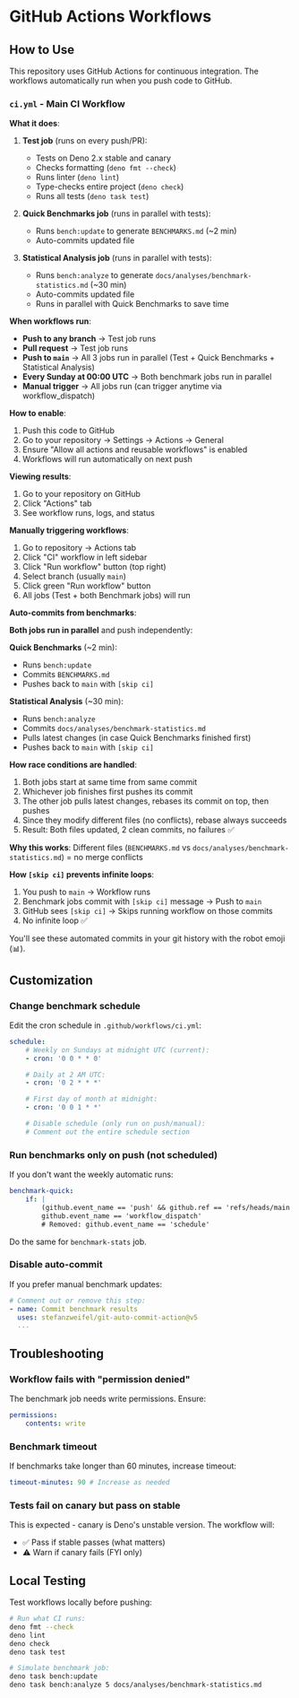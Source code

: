 # GitHub Actions Workflows

## How to Use

This repository uses GitHub Actions for continuous integration. The workflows automatically run when you push code to GitHub.

### `ci.yml` - Main CI Workflow

**What it does**:

1. **Test job** (runs on every push/PR):
   - Tests on Deno 2.x stable and canary
   - Checks formatting (`deno fmt --check`)
   - Runs linter (`deno lint`)
   - Type-checks entire project (`deno check`)
   - Runs all tests (`deno task test`)

2. **Quick Benchmarks job** (runs in parallel with tests):
   - Runs `bench:update` to generate `BENCHMARKS.md` (~2 min)
   - Auto-commits updated file

3. **Statistical Analysis job** (runs in parallel with tests):
   - Runs `bench:analyze` to generate `docs/analyses/benchmark-statistics.md` (~30 min)
   - Auto-commits updated file
   - Runs in parallel with Quick Benchmarks to save time

**When workflows run**:

- **Push to any branch** → Test job runs
- **Pull request** → Test job runs
- **Push to `main`** → All 3 jobs run in parallel (Test + Quick Benchmarks + Statistical Analysis)
- **Every Sunday at 00:00 UTC** → Both benchmark jobs run in parallel
- **Manual trigger** → All jobs run (can trigger anytime via workflow_dispatch)

**How to enable**:

1. Push this code to GitHub
2. Go to your repository → Settings → Actions → General
3. Ensure "Allow all actions and reusable workflows" is enabled
4. Workflows will run automatically on next push

**Viewing results**:

1. Go to your repository on GitHub
2. Click "Actions" tab
3. See workflow runs, logs, and status

**Manually triggering workflows**:

1. Go to repository → Actions tab
2. Click "CI" workflow in left sidebar
3. Click "Run workflow" button (top right)
4. Select branch (usually `main`)
5. Click green "Run workflow" button
6. All jobs (Test + both Benchmark jobs) will run

**Auto-commits from benchmarks**:

**Both jobs run in parallel** and push independently:

**Quick Benchmarks** (~2 min):

- Runs `bench:update`
- Commits `BENCHMARKS.md`
- Pushes back to `main` with `[skip ci]`

**Statistical Analysis** (~30 min):

- Runs `bench:analyze`
- Commits `docs/analyses/benchmark-statistics.md`
- Pulls latest changes (in case Quick Benchmarks finished first)
- Pushes back to `main` with `[skip ci]`

**How race conditions are handled**:

1. Both jobs start at same time from same commit
2. Whichever job finishes first pushes its commit
3. The other job pulls latest changes, rebases its commit on top, then pushes
4. Since they modify different files (no conflicts), rebase always succeeds
5. Result: Both files updated, 2 clean commits, no failures ✅

**Why this works**: Different files (`BENCHMARKS.md` vs `docs/analyses/benchmark-statistics.md`) = no merge conflicts

**How `[skip ci]` prevents infinite loops**:

1. You push to `main` → Workflow runs
2. Benchmark jobs commit with `[skip ci]` message → Push to `main`
3. GitHub sees `[skip ci]` → Skips running workflow on those commits
4. No infinite loop ✅

You'll see these automated commits in your git history with the robot emoji (📊).

## Customization

### Change benchmark schedule

Edit the cron schedule in `.github/workflows/ci.yml`:

```yaml
schedule:
    # Weekly on Sundays at midnight UTC (current):
    - cron: '0 0 * * 0'

    # Daily at 2 AM UTC:
    - cron: '0 2 * * *'

    # First day of month at midnight:
    - cron: '0 0 1 * *'

    # Disable schedule (only run on push/manual):
    # Comment out the entire schedule section
```

### Run benchmarks only on push (not scheduled)

If you don't want the weekly automatic runs:

```yaml
benchmark-quick:
    if: |
        (github.event_name == 'push' && github.ref == 'refs/heads/main') ||
        github.event_name == 'workflow_dispatch'
        # Removed: github.event_name == 'schedule'
```

Do the same for `benchmark-stats` job.

### Disable auto-commit

If you prefer manual benchmark updates:

```yaml
# Comment out or remove this step:
- name: Commit benchmark results
  uses: stefanzweifel/git-auto-commit-action@v5
  ...
```

## Troubleshooting

### Workflow fails with "permission denied"

The benchmark job needs write permissions. Ensure:

```yaml
permissions:
    contents: write
```

### Benchmark timeout

If benchmarks take longer than 60 minutes, increase timeout:

```yaml
timeout-minutes: 90 # Increase as needed
```

### Tests fail on canary but pass on stable

This is expected - canary is Deno's unstable version. The workflow will:

- ✅ Pass if stable passes (what matters)
- ⚠️ Warn if canary fails (FYI only)

## Local Testing

Test workflows locally before pushing:

```bash
# Run what CI runs:
deno fmt --check
deno lint
deno check
deno task test

# Simulate benchmark job:
deno task bench:update
deno task bench:analyze 5 docs/analyses/benchmark-statistics.md
```
